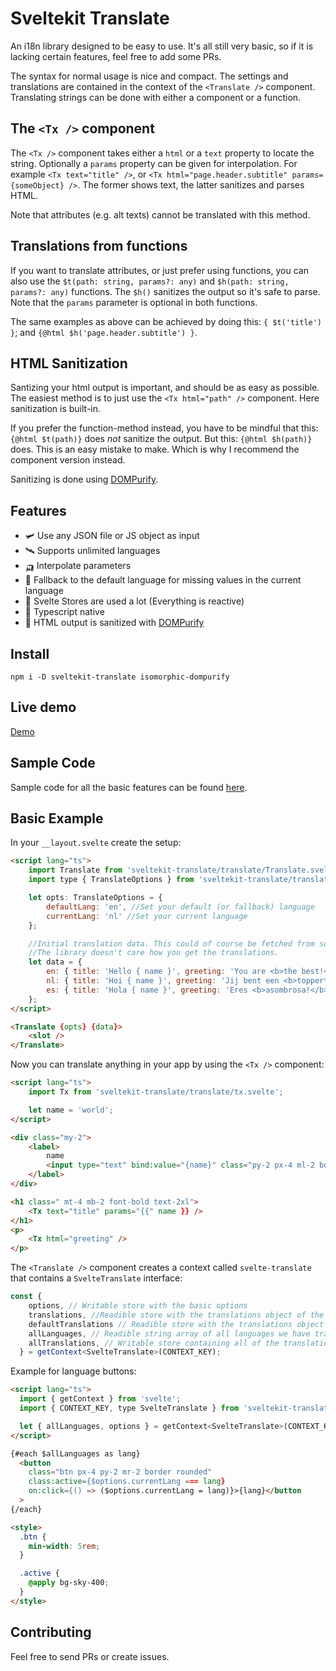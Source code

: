 # Sveltekit Translate

An i18n library designed to be easy to use. It's all still very basic, so if it is lacking certain features, feel free to add some PRs.

The syntax for normal usage is nice and compact. The settings and translations are contained in the context of the `<Translate />` component. Translating strings can be done with either a component or a function.

## The `<Tx />` component

The `<Tx />` component takes either a `html` or a `text` property to locate the string. Optionally a `params` property can be given for interpolation. For example `<Tx text="title" />`, or `<Tx html="page.header.subtitle" params={someObject} />`. The former shows text, the latter sanitizes and parses HTML.

Note that attributes (e.g. alt texts) cannot be translated with this method.

## Translations from functions

If you want to translate attributes, or just prefer using functions, you can also use the `$t(path: string, params?: any)` and `$h(path: string, params?: any)` functions. The `$h()` sanitizes the output so it's safe to parse. Note that the `params` parameter is optional in both functions.

The same examples as above can be achieved by doing this: `{ $t('title') }`; and `{@html $h('page.header.subtitle') }`.

## HTML Sanitization

Santizing your html output is important, and should be as easy as possible. The easiest method is to just use the `<Tx html="path" />` component. Here sanitization is built-in.

If you prefer the function-method instead, you have to be mindful that this: `{@html $t(path)}` does _not_ sanitize the output. But this: `{@html $h(path)}` does. This is an easy mistake to make. Which is why I recommend the component version instead.

Sanitizing is done using [DOMPurify](https://github.com/cure53/DOMPurify).

## Features

- 🛩️ Use any JSON file or JS object as input
- 🛰️ Supports unlimited languages
- 🛺 Interpolate parameters
- 🐒 Fallback to the default language for missing values in the current language
- 🚀 Svelte Stores are used a lot (Everything is reactive)
- 🦄 Typescript native
- 🦧 HTML output is sanitized with [DOMPurify](https://github.com/cure53/DOMPurify)

## Install

```
npm i -D sveltekit-translate isomorphic-dompurify
```

## Live demo

[Demo](https://sveltekit-translate.vercel.app/)

## Sample Code

Sample code for all the basic features can be found [here](https://github.com/c00/svelte-translate/tree/main/src/lib/demos).

## Basic Example

In your `__layout.svelte` create the setup:

```html
<script lang="ts">
	import Translate from 'sveltekit-translate/translate/Translate.svelte';
	import type { TranslateOptions } from 'sveltekit-translate/translate/translateStore';

	let opts: TranslateOptions = {
		defaultLang: 'en', //Set your default (or fallback) language
		currentLang: 'nl' //Set your current language
	};

	//Initial translation data. This could of course be fetched from somewhhere.
	//The library doesn't care how you get the translations.
	let data = {
		en: { title: 'Hello { name }', greeting: 'You are <b>the best!</b>' },
		nl: { title: 'Hoi { name }', greeting: 'Jij bent een <b>toppertje!</b>' },
		es: { title: 'Hola { name }', greeting: 'Eres <b>asombrosa!</b>' }
	};
</script>

<Translate {opts} {data}>
	<slot />
</Translate>
```

Now you can translate anything in your app by using the `<Tx />` component:

```html
<script lang="ts">
	import Tx from 'sveltekit-translate/translate/tx.svelte';

	let name = 'world';
</script>

<div class="my-2">
	<label>
		name
		<input type="text" bind:value="{name}" class="py-2 px-4 ml-2 border rounded" />
	</label>
</div>

<h1 class=" mt-4 mb-2 font-bold text-2xl">
	<Tx text="title" params="{{" name }} />
</h1>
<p>
	<Tx html="greeting" />
</p>
```

The `<Translate />` component creates a context called `svelte-translate` that contains a `SvelteTranslate` interface:

```ts
const {
    options, // Writable store with the basic options
    translations, //Readible store with the translations object of the current language.
    defaultTranslations // Readible store with the translations object of the default language.
    allLanguages, // Readible string array of all languages we have translations for
    allTranslations, // Writable store containing all of the translations. Also container a convenience method `setLang()` to set or update an existing language.
  } = getContext<SvelteTranslate>(CONTEXT_KEY);
```

Example for language buttons:

```html
<script lang="ts">
  import { getContext } from 'svelte';
  import { CONTEXT_KEY, type SvelteTranslate } from 'sveltekit-translate/translate/translateStore';

  let { allLanguages, options } = getContext<SvelteTranslate>(CONTEXT_KEY);
</script>

{#each $allLanguages as lang}
  <button
    class="btn px-4 py-2 mr-2 border rounded"
    class:active={$options.currentLang === lang}
    on:click={() => ($options.currentLang = lang)}>{lang}</button
  >
{/each}

<style>
  .btn {
    min-width: 5rem;
  }

  .active {
    @apply bg-sky-400;
  }
</style>

```

## Contributing

Feel free to send PRs or create issues.
